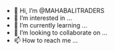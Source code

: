 - 👋 Hi, I’m @MAHABALITRADERS
- 👀 I’m interested in ...
- 🌱 I’m currently learning ...
- 💞️ I’m looking to collaborate on ...
- 📫 How to reach me ...

<!---
MAHABALITRADERS/MAHABALITRADERS is a ✨ special ✨ repository because its `README.md` (this file) appears on your GitHub profile.
You can click the Preview link to take a look at your changes.
--->
